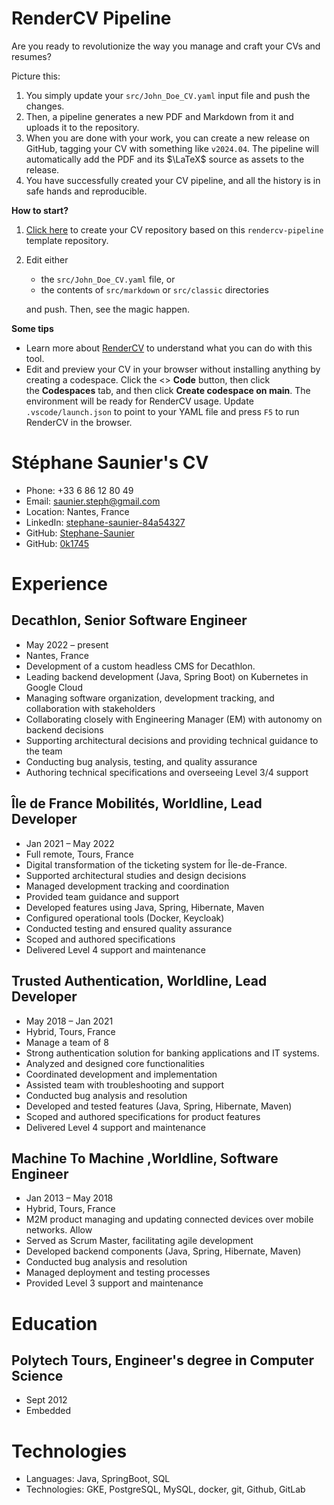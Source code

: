 <!-- Remove below in src/markdown/Header.j2.md not in README.md -->

# RenderCV Pipeline

Are you ready to revolutionize the way you manage and craft your CVs and resumes?

Picture this:

1.  You simply update your `src/John_Doe_CV.yaml` input file and push the changes.
2.  Then, a pipeline generates a new PDF and Markdown from it and uploads it to the repository.
3.  When you are done with your work, you can create a new release on GitHub, tagging your CV with something like `v2024.04`. The pipeline will automatically add the PDF and its $\LaTeX$ source as assets to the release.
4.  You have successfully created your CV pipeline, and all the history is in safe hands and reproducible.

**How to start?**

1.  [Click here](https://github.com/new?template_name=rendercv-pipeline&template_owner=sinaatalay) to create your CV repository based on this `rendercv-pipeline` template repository.
2.  Edit either
    -  the `src/John_Doe_CV.yaml` file, or
    -  the contents of `src/markdown` or `src/classic` directories
    
    and push. Then, see the magic happen.

**Some tips**

-  Learn more about [RenderCV](https://github.com/sinaatalay/rendercv) to understand what you can do with this tool.
-  Edit and preview your CV in your browser without installing anything by creating a codespace. Click the <> **Code** button, then click the **Codespaces** tab, and then click **Create codespace on main**. The environment will be ready for RenderCV usage. Update `.vscode/launch.json` to point to your YAML file and press `F5` to run RenderCV in the browser.

<!-- Remove above in src/markdown/Header.j2.md not in README.md -->
# Stéphane Saunier's CV

- Phone: +33 6 86 12 80 49
- Email: [saunier.steph@gmail.com](mailto:saunier.steph@gmail.com)
- Location: Nantes, France
- LinkedIn: [stephane-saunier-84a54327](https://linkedin.com/in/stephane-saunier-84a54327)
- GitHub: [Stephane-Saunier](https://github.com/Stephane-Saunier)
- GitHub: [0k1745](https://github.com/0k1745)


# Experience

## Decathlon, Senior Software Engineer

- May 2022 – present
- Nantes, France
- Development of a custom headless CMS for Decathlon.
- Leading backend development (Java, Spring Boot) on Kubernetes in Google Cloud
- Managing software organization, development tracking, and collaboration with stakeholders
- Collaborating closely with Engineering Manager (EM) with autonomy on backend decisions
- Supporting architectural decisions and providing technical guidance to the team
- Conducting bug analysis, testing, and quality assurance
- Authoring technical specifications and overseeing Level 3/4 support

## Île de France Mobilités, Worldline, Lead Developer

- Jan 2021 – May 2022
- Full remote, Tours, France
- Digital transformation of the ticketing system for Île-de-France.
- Supported architectural studies and design decisions
- Managed development tracking and coordination
- Provided team guidance and support
- Developed features using Java, Spring, Hibernate, Maven
- Configured operational tools (Docker, Keycloak)
- Conducted testing and ensured quality assurance
- Scoped and authored specifications
- Delivered Level 4 support and maintenance

## Trusted Authentication, Worldline, Lead Developer

- May 2018 – Jan 2021
- Hybrid, Tours, France
- Manage a team of 8
- Strong authentication solution for banking applications and IT systems.
- Analyzed and designed core functionalities
- Coordinated development and implementation
- Assisted team with troubleshooting and support
- Conducted bug analysis and resolution
- Developed and tested features (Java, Spring, Hibernate, Maven)
- Scoped and authored specifications for product features
- Delivered Level 4 support and maintenance

## Machine To Machine ,Worldline, Software Engineer

- Jan 2013 – May 2018
- Hybrid, Tours, France
- M2M product managing and updating connected devices over mobile networks. Allow
- Served as Scrum Master, facilitating agile development
- Developed backend components (Java, Spring, Hibernate, Maven)
- Conducted bug analysis and resolution
- Managed deployment and testing processes
- Provided Level 3 support and maintenance

# Education

## Polytech Tours, Engineer's degree in Computer Science

- Sept 2012
- Embedded

# Technologies

- Languages: Java, SpringBoot, SQL
- Technologies: GKE, PostgreSQL, MySQL, docker, git, Github, GitLab
